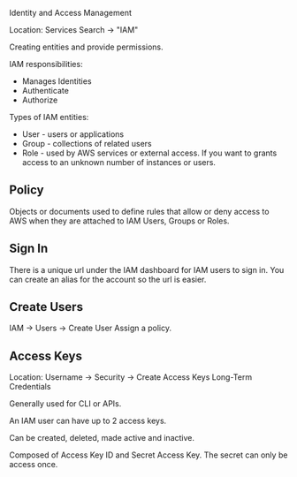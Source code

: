 Identity and Access Management

Location: Services Search -> "IAM"

Creating entities and provide permissions.

IAM responsibilities:
- Manages Identities
- Authenticate
- Authorize

Types of IAM entities:
- User - users or applications
- Group - collections of related users
- Role - used by AWS services or external access. If you want to grants access to an unknown number of instances or users.

## Policy
Objects or documents used to define rules that allow or deny access to AWS when they are attached to IAM Users, Groups or Roles.

## Sign In
There is a unique url under the IAM dashboard for IAM users to sign in.
You can create an alias for the account so the url is easier.

## Create Users
IAM -> Users -> Create User
Assign a policy.

## Access Keys
Location: Username -> Security -> Create Access Keys
Long-Term Credentials

Generally used for CLI or APIs.

An IAM user can have up to 2 access keys.

Can be created, deleted, made active and inactive.

Composed of Access Key ID and Secret Access Key. The secret can only be access once.